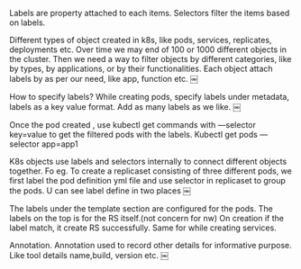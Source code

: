 Labels are property attached to each items.
Selectors filter the items based on labels.

Different types of object created in k8s, like pods, services, replicates, deployments etc.
Over time we may end of 100 or 1000 different objects in the cluster.
Then we need a way to filter objects by different categories, like by types, by applications, or by their functionalities.
Each object attach labels by as per our need, like app, function etc.
￼
   
How to specify labels?
While creating pods, specify labels under metadata, labels as a key value format. Add as many labels as we like. 
￼

Once the pod created , use kubectl get commands with —selector key=value to get the filtered pods with the labels.
Kubectl get pods —selector app=app1

K8s objects use labels and selectors internally to connect different objects together. 
Fo eg. To create a replicaset consisting of three different pods, we first label the pod definition yml file and use selector in replicaset to group the pods.
U can see label define in two places
￼

The labels under the template section are configured for the pods.
The labels on the top is for the RS itself.(not concern for nw)
On creation if the label match, it create RS successfully.
Same for while creating services.

Annotation.
	Annotation used to record other details for  informative purpose.
Like tool details name,build, version etc.
￼
